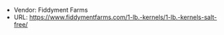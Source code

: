 - Vendor: Fiddyment Farms
- URL: https://www.fiddymentfarms.com/1-lb.-kernels/1-lb.-kernels-salt-free/
